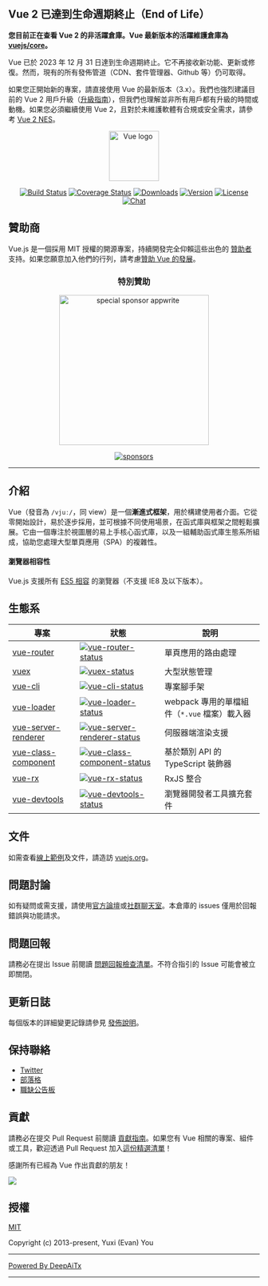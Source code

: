 ## Vue 2 已達到生命週期終止（End of Life）

**您目前正在查看 Vue 2 的非活躍倉庫。Vue 最新版本的活躍維護倉庫為 [vuejs/core](https://github.com/vuejs/core)。**

Vue 已於 2023 年 12 月 31 日達到生命週期終止。它不再接收新功能、更新或修復。然而，現有的所有發佈管道（CDN、套件管理器、Github 等）仍可取得。

如果您正開始新的專案，請直接使用 Vue 的最新版本（3.x）。我們也強烈建議目前的 Vue 2 用戶升級（[升級指南](https://v3-migration.vuejs.org/)），但我們也理解並非所有用戶都有升級的時間或動機。如果您必須繼續使用 Vue 2，且對於未維護軟體有合規或安全需求，請參考 [Vue 2 NES](https://www.herodevs.com/support/nes-vue?utm_source=vuejs-github&utm_medium=vue2-readme)。

<p align="center"><a href="https://vuejs.org" target="_blank" rel="noopener noreferrer"><img width="100" src="https://vuejs.org/images/logo.png" alt="Vue logo"></a></p>

<p align="center">
  <a href="https://circleci.com/gh/vuejs/vue/tree/dev"><img src="https://img.shields.io/circleci/project/github/vuejs/vue/dev.svg?sanitize=true" alt="Build Status"></a>
  <a href="https://codecov.io/github/vuejs/vue?branch=dev"><img src="https://img.shields.io/codecov/c/github/vuejs/vue/dev.svg?sanitize=true" alt="Coverage Status"></a>
  <a href="https://npmcharts.com/compare/vue?minimal=true"><img src="https://img.shields.io/npm/dm/vue.svg?sanitize=true" alt="Downloads"></a>
  <a href="https://www.npmjs.com/package/vue"><img src="https://img.shields.io/npm/v/vue.svg?sanitize=true" alt="Version"></a>
  <a href="https://www.npmjs.com/package/vue"><img src="https://img.shields.io/npm/l/vue.svg?sanitize=true" alt="License"></a>
  <a href="https://chat.vuejs.org/"><img src="https://img.shields.io/badge/chat-on%20discord-7289da.svg?sanitize=true" alt="Chat"></a>
</p>

## 贊助商

Vue.js 是一個採用 MIT 授權的開源專案，持續開發完全仰賴這些出色的 [贊助者](https://github.com/vuejs/core/blob/main/BACKERS.md) 支持。如果您願意加入他們的行列，請考慮[贊助 Vue 的發展](https://vuejs.org/sponsor/)。

<p align="center">
  <h3 align="center">特別贊助</h3>
</p>

<p align="center">
  <a target="_blank" href="https://github.com/appwrite/appwrite">
  <img alt="special sponsor appwrite" src="https://sponsors.vuejs.org/images/appwrite.svg" width="300">
  </a>
</p>

<p align="center">
  <a target="_blank" href="https://vuejs.org/sponsor/">
    <img alt="sponsors" src="https://sponsors.vuejs.org/sponsors.svg?v3">
  </a>
</p>

---

## 介紹

Vue（發音為 `/vjuː/`，同 view）是一個**漸進式框架**，用於構建使用者介面。它從零開始設計，易於逐步採用，並可根據不同使用場景，在函式庫與框架之間輕鬆擴展。它由一個專注於視圖層的易上手核心函式庫，以及一組輔助函式庫生態系所組成，協助您處理大型單頁應用（SPA）的複雜性。

#### 瀏覽器相容性

Vue.js 支援所有 [ES5 相容](https://compat-table.github.io/compat-table/es5/) 的瀏覽器（不支援 IE8 及以下版本）。

## 生態系

| 專案                   | 狀態                                                       | 說明                                                        |
| --------------------- | ---------------------------------------------------------- | ---------------------------------------------------------- |
| [vue-router]          | [![vue-router-status]][vue-router-package]                 | 單頁應用的路由處理                                          |
| [vuex]                | [![vuex-status]][vuex-package]                             | 大型狀態管理                                                |
| [vue-cli]             | [![vue-cli-status]][vue-cli-package]                       | 專案腳手架                                                  |
| [vue-loader]          | [![vue-loader-status]][vue-loader-package]                 | webpack 專用的單檔組件（`*.vue` 檔案）載入器                |
| [vue-server-renderer] | [![vue-server-renderer-status]][vue-server-renderer-package] | 伺服器端渲染支援                                            |
| [vue-class-component] | [![vue-class-component-status]][vue-class-component-package] | 基於類別 API 的 TypeScript 裝飾器                          |
| [vue-rx]              | [![vue-rx-status]][vue-rx-package]                         | RxJS 整合                                                   |
| [vue-devtools]        | [![vue-devtools-status]][vue-devtools-package]             | 瀏覽器開發者工具擴充套件                                    |

[vue-router]: https://github.com/vuejs/vue-router
[vuex]: https://github.com/vuejs/vuex
[vue-cli]: https://github.com/vuejs/vue-cli
[vue-loader]: https://github.com/vuejs/vue-loader
[vue-server-renderer]: https://github.com/vuejs/vue/tree/dev/packages/vue-server-renderer
[vue-class-component]: https://github.com/vuejs/vue-class-component
[vue-rx]: https://github.com/vuejs/vue-rx
[vue-devtools]: https://github.com/vuejs/vue-devtools
[vue-router-status]: https://img.shields.io/npm/v/vue-router.svg
[vuex-status]: https://img.shields.io/npm/v/vuex.svg
[vue-cli-status]: https://img.shields.io/npm/v/@vue/cli.svg
[vue-loader-status]: https://img.shields.io/npm/v/vue-loader.svg
[vue-server-renderer-status]: https://img.shields.io/npm/v/vue-server-renderer.svg
[vue-class-component-status]: https://img.shields.io/npm/v/vue-class-component.svg
[vue-rx-status]: https://img.shields.io/npm/v/vue-rx.svg
[vue-devtools-status]: https://img.shields.io/chrome-web-store/v/nhdogjmejiglipccpnnnanhbledajbpd.svg
[vue-router-package]: https://npmjs.com/package/vue-router
[vuex-package]: https://npmjs.com/package/vuex
[vue-cli-package]: https://npmjs.com/package/@vue/cli
[vue-loader-package]: https://npmjs.com/package/vue-loader
[vue-server-renderer-package]: https://npmjs.com/package/vue-server-renderer
[vue-class-component-package]: https://npmjs.com/package/vue-class-component
[vue-rx-package]: https://npmjs.com/package/vue-rx
[vue-devtools-package]: https://chrome.google.com/webstore/detail/vuejs-devtools/nhdogjmejiglipccpnnnanhbledajbpd

## 文件

如需查看[線上範例](https://v2.vuejs.org/v2/examples/)及文件，請造訪 [vuejs.org](https://v2.vuejs.org)。

## 問題討論

如有疑問或需支援，請使用[官方論壇](https://forum.vuejs.org)或[社群聊天室](https://chat.vuejs.org/)。本倉庫的 issues 僅用於回報錯誤與功能請求。

## 問題回報

請務必在提出 Issue 前閱讀 [問題回報檢查清單](https://github.com/vuejs/vue/blob/dev/.github/CONTRIBUTING.md#issue-reporting-guidelines)。不符合指引的 Issue 可能會被立即關閉。

## 更新日誌

每個版本的詳細變更記錄請參見 [發佈說明](https://github.com/vuejs/vue/releases)。

## 保持聯絡

- [Twitter](https://twitter.com/vuejs)
- [部落格](https://medium.com/the-vue-point)
- [職缺公告板](https://vuejobs.com/?ref=vuejs)

## 貢獻

請務必在提交 Pull Request 前閱讀 [貢獻指南](https://github.com/vuejs/vue/blob/dev/.github/CONTRIBUTING.md)。如果您有 Vue 相關的專案、組件或工具，歡迎透過 Pull Request 加入[這份精選清單](https://github.com/vuejs/awesome-vue)！

感謝所有已經為 Vue 作出貢獻的朋友！

<a href="https://github.com/vuejs/vue/graphs/contributors"><img src="https://opencollective.com/vuejs/contributors.svg?width=890" /></a>

## 授權

[MIT](https://opensource.org/licenses/MIT)

Copyright (c) 2013-present, Yuxi (Evan) You

---

[Powered By DeepAiTx](https://github.com/DeepAiTx)

---